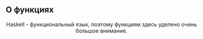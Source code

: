 О функциях
----------

<p align="center">Haskell - функциональный язык, поэтому функциям здесь уделено очень большое внимание.</p>
